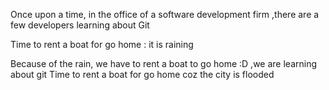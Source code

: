 Once upon a time, in the office of a software development firm
,there are a few developers learning about Git

Time to rent a boat for go home :
it is raining

Because of the rain, we have to rent a boat to go home :D
,we are learning about git
Time to rent a boat for go home coz the city is flooded 
